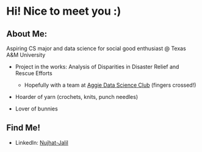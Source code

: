 # Hi! Nice to meet you :)
## About Me:
Aspiring CS major and data science for social good enthusiast @ Texas A&M University

* Project in the works: Analysis of Disparities in Disaster Relief and Rescue Efforts

    * Hopefully with a team at [Aggie Data Science Club](https://www.aggiedatascience.com) (fingers crossed!)

* Hoarder of yarn (crochets, knits, punch needles)

* Lover of bunnies

## Find Me!
* LinkedIn: [Nujhat-Jalil](https://www.linkedin.com/in/nujhat-jalil/)
